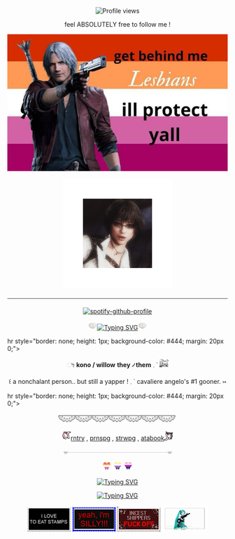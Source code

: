 <p align=center

![Profile views](https://komarev.com/ghpvc/?username=yourusername&label=lil-ol'-mischieves&color=D62900) 

<p align=center

feel ABSOLUTELY free to follow me !

<p align=center

![Alt text](Untitled10_20250730060701.jpg)

<p align=center

![Alt text](3dgifmaker80184.gif)  

<hr style="border: none; height: 1px; background-color: #444; margin: 20px 0;">

<p align=center

[![spotify-github-profile](https://spotify-github-profile.kittinanx.com/api/view?uid=314mut7imtpm6vc6oq3g32g722qy&cover_image=false&theme=novatorem&show_offline=true&background_color=121212&interchange=false&bar_color=ffffff)](https://github.com/kittinan/spotify-github-profile)

<p align=center

![Alt text](284.gif)<a href="https://git.io/typing-svg"><img src="https://readme-typing-svg.demolab.com?font=Bitcount&pause=1000&color=CCF7F6&center=true&vCenter=true&width=435&lines=feel+free+to+interact+with+me!;unless+if+i+have+DNI." alt="Typing SVG" /></a>![Alt text](284.gif)

hr style="border: none; height: 1px; background-color: #444; margin: 20px 0;">


<p align=center

 ೀ **kono / willow** **they ৴ them** 𓈒   ˙ ![Alt text](tumblr_ca01b4bde0808bf3584ef4cbb3dd0f76_6694e173_75.gif)

<p align=center

꒰ a nonchalant person.. but still a yapper ! 𓈒   ˙ cavaliere angelo's #1 gooner. ⑅

hr style="border: none; height: 1px; background-color: #444; margin: 20px 0;">


<p align=center

![Alt text](div50.png)

<p align=center

![Alt text](v4fcrIx.gif)[rntry](https://rentry.co/konomiyyo)    ,         [prnspg](https://pronouns.cc/@konomiyyoo)  ,   [strwpg](https://konomisses.straw.page/)   ,   [atabook](https://konomiyyoo.atabook.org/)![Alt text](GZWu3gj.gif)

<p align=center

![Alt text](div117.gif)

<p align=center

![Alt text](1214712326037446707.webp) ![Alt text](1214713118241071124.webp) ![Alt text](1214711948839620729.webp)

<p align=center

<a href="https://git.io/typing-svg"><img src="https://readme-typing-svg.demolab.com?font=Bitcount&pause=1000&color=CCF7F6&center=true&vCenter=true&width=435&lines=i+love+lady+(mary)+%5E_%5E" alt="Typing SVG" /></a>

<p align=center

<a href="https://git.io/typing-svg"><img src="https://readme-typing-svg.demolab.com?font=Bitcount&duration=1000&pause=1&color=930000&center=true&vCenter=true&width=435&lines=all+the+lovers;all+the+haters;and+all+the+people;that+call+themselves+players;HOT+MAMAS;PIMP+DADDIES;and+the+people+;rollin'+up+in+caddies;hey%2C+rockers;HIP-HOPPERS;and+everybody;all+around+the+world" alt="Typing SVG" /></a>

<p align=center

![Alt text](IMG_3808.gif) ![Alt text](opo4x2.png) ![Alt text](8ax22n.png) ![Alt text](gx0mj3.gif)

